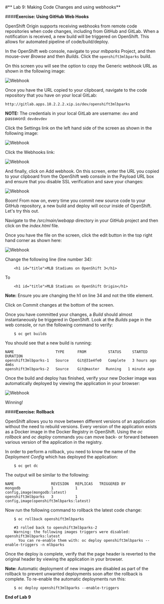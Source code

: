 #** Lab 9: Making Code Changes and using webhooks**

####**Exercise: Using GitHub Web Hooks**

OpenShift Origin supports receiving webhooks from remote code repositories when code
changes, including from GitHub and GitLab. When a notification is received, a new build
will be triggered on OpenShift. This allows for automated pipeline of
code/build/deploy.

In the OpenShift web console, navigate to your *mlbparks* Project, and
then mouse-over *Browse* and then *Builds*. Click the `openshift3mlbparks`
build.

On this screen you will see the option to copy the Generic webhook URL as shown
in the following image:

![Webhook](images/webhook1.png)

Once you have the URL copied to your clipboard, navigate to the code repository
that you have on your local GitLab:

    http://gitlab.apps.10.2.2.2.xip.io/dev/openshift3mlbparks

**NOTE:** The credentials in your local GitLab are username: `dev` and password: `devdevdev`

Click the Settings link on the left hand side of the screen as shown in the
following image:

![Webhook](images/webhook2.png)

Click the Webhooks link:

![Webhook](images/webhook3.png)

And finally, click on Add webhook.  On this screen, enter the URL you copied to
your clipboard from the OpenShift web console in the Payload URL box and ensure
that you disable SSL verification and save your changes:

![Webhook](images/webhook4.png)

Boom! From now on, every time you commit new source code to your GitHub
repository, a new build and deploy will occur inside of OpenShift.  Let's try
this out.

Navigate to the */src/main/webapp* directory in your GitHub project and then
click on the *index.html* file.

Once you have the file on the screen, click the edit button in the top right
hand corner as shown here:

![Webhook](images/webhook5.png)

Change the following line (line number 34):

````
	<h1 id="title">MLB Stadiums on OpenShift 3</h1>
````

To

````
	<h1 id="title">MLB Stadiums on OpenShift Origin</h1>
````

**Note:** Ensure you are changing the h1 on line 34 and not the title element.

Click on Commit changes at the bottom of the screen.

Once you have committed your changes, a *Build* should almost instantaneously be
triggered in OpenShift. Look at the *Builds* page in the web console, or run the
following command to verify:

````
	$ oc get builds
````

You should see that a new build is running:

````
NAME                   TYPE      FROM          STATUS     STARTED       DURATION
openshift3mlbparks-1   Source    Git@31e4fe0   Complete   3 hours ago   4m6s
openshift3mlbparks-2   Source    Git@master   Running   1 minute ago   
````

Once the build and deploy has finished, verify your new Docker image was
automatically deployed by viewing the application in your browser:

![Webhook](images/webhook6.png)

Winning!

####**Exercise: Rollback**

OpenShift allows you to move between different versions of an application without
the need to rebuild versions. Every version of the application exists as a Docker
image in the Docker Registry in OpenShift. Using the *oc rollback* and *oc deploy*
commands you can move back- or forward between various version of the application
in the registry.

In order to perform a rollback, you need to know the name of the *Deployment Config*
which has deployed the application:

````
    $ oc get dc
````

The output will be similar to the following:

````
NAME                 REVISION   REPLICAS   TRIGGERED BY
mongodb              1          1          config,image(mongodb:latest)
openshift3mlbparks   3          1          config,image(openshift3mlbparks:latest)
````

Now run the following command to rollback the latest code change:

````
    $ oc rollback openshift3mlbparks

    #3 rolled back to openshift3mlbparks-2
    Warning: the following images triggers were disabled: openshift3mlbparks:latest
      You can re-enable them with: oc deploy openshift3mlbparks --enable-triggers -n mlbparks
````

Once the deploy is complete, verify that the page header is reverted to the
original header by viewing the application in your browser.

**Note:** Automatic deployment of new images are disabled as part of the rollback
to prevent unwanted deployments soon after the rollback is complete. To re-enable
the automatic deployments run this:

````
    $ oc deploy openshift3mlbparks --enable-triggers
````

**End of Lab 9**
